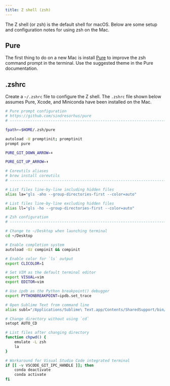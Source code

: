 ```yaml
---
title: Z shell (zsh)
---
```


The Z shell (or zsh) is the default shell for macOS. Below are some setup and configuration notes for using zsh on the Mac.

## Pure

The first thing to do on a new Mac is install [Pure](https://github.com/sindresorhus/pure
) to improve the zsh command prompt in the terminal. Use the suggested theme in the Pure documentation.

## .zshrc

Create a `~/.zshrc` file to configure the Z shell. The `.zshrc` file shown below assumes Pure, Xcode, and Miniconda have been installed on the Mac.

```bash
# Pure prompt configuration
# https://github.com/sindresorhus/pure
# ----------------------------------------------------------------------------

fpath+=$HOME/.zsh/pure

autoload -U promptinit; promptinit
prompt pure

PURE_GIT_DOWN_ARROW=⬇︎

PURE_GIT_UP_ARROW=⬆︎

# Coreutils aliases
# brew install coreutils
# ----------------------------------------------------------------------------

# List files line-by-line including hidden files
alias la="gls -aho --group-directories-first --color=auto"

# List files line-by-line excluding hidden files
alias ll="gls -ho --group-directories-first --color=auto"

# Zsh configuration
# ----------------------------------------------------------------------------

# Change to ~/Desktop when launching terminal
cd ~/Desktop

# Enable completion system
autoload -Uz compinit && compinit

# Enable color for `ls` output
export CLICOLOR=1

# Set VIM as the default terminal editor
export VISUAL=vim
export EDITOR=vim

# Use ipdb as the Python breakpoint() debugger
export PYTHONBREAKPOINT=ipdb.set_trace

# Open Sublime Text from command line
alias subl="/Applications/Sublime\ Text.app/Contents/SharedSupport/bin/subl"

# Change directory without using `cd`
setopt AUTO_CD

# List files after changing directory
function chpwd() {
    emulate -L zsh
    la
}

# Workaround for Visual Studio Code integrated terminal
if [[ -v VSCODE_GIT_IPC_HANDLE ]]; then
    conda deactivate
    conda activate
fi
```
